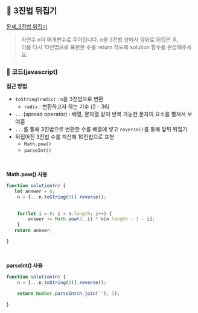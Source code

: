 ## 📝 3진법 뒤집기

[문제_3진법 뒤집기](https://programmers.co.kr/learn/courses/30/lessons/68935)
> 자연수 n이 매개변수로 주어집니다. n을 3진법 상에서 앞뒤로 뒤집은 후,     
> 이를 다시 10진법으로 표현한 수를 return 하도록 solution 함수를 완성해주세요.

### 📍 코드(javascript)
**접근 방법**
- `toString(radix)` : `n`을 3진법으로 변환
  - `radix` : 변환하고자 하는 기수 (2 - 36)
- `...`(spread operator) : 배열, 문자열 같이 반복 가능한 문자의 요소를 펼쳐서 보여줌
- `...`를 통해 3진법으로 변환한 수를 배열에 넣고 `reverse()`를 통해 앞뒤 뒤집기
- 뒤집어진 3진법 수를 계산해 10진법으로 표현
  - `Math.pow()`
  - `parseInt()`


<br />

**Math.pow() 사용**
```javascript
function solution(n) {
   let answer = 0;
    n = [...n.toString(3)].reverse(); 

    
    for(let i = 0; i < n.length; i++) {
        answer += Math.pow(3, i) * n[n.length - 1 - i];
    }
   return answer;

}


```

<br />

**parseInt() 사용**
```javascript
function solution(n) {
    n = [...n.toString(3)].reverse();

    return Number.parseInt(n.join(''), 3);
    
}
```
